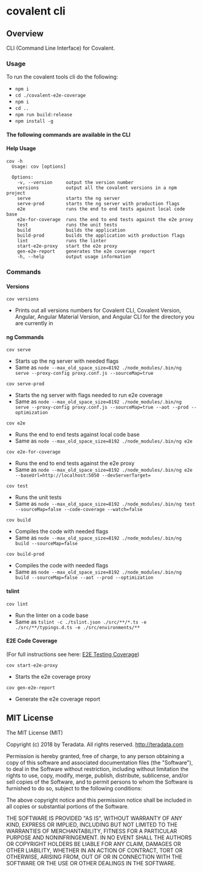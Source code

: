 # covalent cli

## Overview

CLI (Command Line Interface) for Covalent.

### Usage

To run the covalent tools cli do the following:

- `npm i`
- `cd ./covalent-e2e-coverage`
- `npm i`
- `cd ..`
- `npm run build:release`
- `npm install -g`

#### The following commands are available in the CLI

#### Help Usage

```
cov -h
  Usage: cov [options]

  Options:
    -v, --version     output the version number
    versions          output all the covalent versions in a npm project
    serve             starts the ng server
    serve-prod        starts the ng server with production flags
    e2e               runs the end to end tests against local code base
    e2e-for-coverage  runs the end to end tests against the e2e proxy
    test              runs the unit tests
    build             builds the application
    build-prod        builds the application with production flags
    lint              runs the linter
    start-e2e-proxy   start the e2e proxy
    gen-e2e-report    generates the e2e coverage report
    -h, --help        output usage information
```

### Commands

#### Versions

```
cov versions
```

- Prints out all versions numbers for Covalent CLI, Covalent Version, Angular, Angular Material Version, and Angular CLI for the directory you are currently in

#### ng Commands

```
cov serve
```

- Starts up the ng server with needed flags
- Same as `node --max_old_space_size=8192 ./node_modules/.bin/ng serve --proxy-config proxy.conf.js --sourceMap=true`

```
cov serve-prod
```

- Starts the ng server with flags needed to run e2e coverage
- Same as `node --max_old_space_size=8192 ./node_modules/.bin/ng serve --proxy-config proxy.conf.js --sourceMap=true --aot --prod --optimization`

```
cov e2e
```

- Runs the end to end tests against local code base
- Same as `node --max_old_space_size=8192 ./node_modules/.bin/ng e2e`

```
cov e2e-for-coverage
```

- Runs the end to end tests against the e2e proxy
- Same as `node --max_old_space_size=8192 ./node_modules/.bin/ng e2e --baseUrl=http://localhost:5050 --devServerTarget=`

```
cov test
```

- Runs the unit tests
- Same as `node --max_old_space_size=8192 ./node_modules/.bin/ng test --sourceMap=false --code-coverage --watch=false`

```
cov build
```

- Compiles the code with needed flags
- Same as `node --max_old_space_size=8192 ./node_modules/.bin/ng build --sourceMap=false`

```
cov build-prod
```

- Compiles the code with needed flags
- Same as `node --max_old_space_size=8192 ./node_modules/.bin/ng build --sourceMap=false --aot --prod --optimization`

#### tslint

```
cov lint
```

- Run the linter on a code base
- Same as `tslint -c ./tslint.json ./src/**/*.ts -e ./src/**/typings.d.ts -e ./src/environments/**`

#### E2E Code Coverage

(For full instructions see here: [E2E Testing Coverage](../covalent-e2e-coverage/README.md))

```
cov start-e2e-proxy
```

- Starts the e2e coverage proxy

```
cov gen-e2e-report
```

- Generate the e2e coverage report

## MIT License

The MIT License (MIT)

Copyright (c) 2018 by Teradata. All rights reserved. http://teradata.com

Permission is hereby granted, free of charge, to any person obtaining a copy
of this software and associated documentation files (the "Software"), to deal
in the Software without restriction, including without limitation the rights
to use, copy, modify, merge, publish, distribute, sublicense, and/or sell
copies of the Software, and to permit persons to whom the Software is
furnished to do so, subject to the following conditions:

The above copyright notice and this permission notice shall be included in
all copies or substantial portions of the Software.

THE SOFTWARE IS PROVIDED "AS IS", WITHOUT WARRANTY OF ANY KIND, EXPRESS OR
IMPLIED, INCLUDING BUT NOT LIMITED TO THE WARRANTIES OF MERCHANTABILITY,
FITNESS FOR A PARTICULAR PURPOSE AND NONINFRINGEMENT. IN NO EVENT SHALL THE
AUTHORS OR COPYRIGHT HOLDERS BE LIABLE FOR ANY CLAIM, DAMAGES OR OTHER
LIABILITY, WHETHER IN AN ACTION OF CONTRACT, TORT OR OTHERWISE, ARISING FROM,
OUT OF OR IN CONNECTION WITH THE SOFTWARE OR THE USE OR OTHER DEALINGS IN
THE SOFTWARE.
